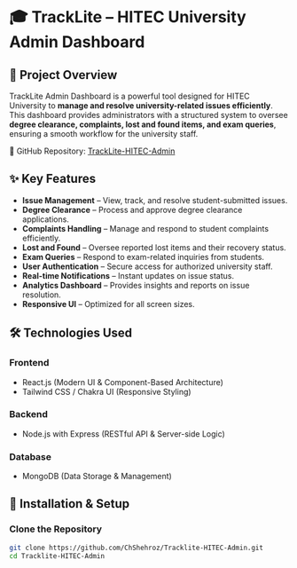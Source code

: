 # 🎓 TrackLite – HITEC University Admin Dashboard  

## 📌 Project Overview  
TrackLite Admin Dashboard is a powerful tool designed for HITEC University to **manage and resolve university-related issues efficiently**. This dashboard provides administrators with a structured system to oversee **degree clearance, complaints, lost and found items, and exam queries**, ensuring a smooth workflow for the university staff.  

🔗 GitHub Repository: [TrackLite-HITEC-Admin](https://github.com/ChShehroz/Tracklite-HITEC-Admin/)  

## ✨ Key Features  

- **Issue Management** – View, track, and resolve student-submitted issues.  
- **Degree Clearance** – Process and approve degree clearance applications.  
- **Complaints Handling** – Manage and respond to student complaints efficiently.  
- **Lost and Found** – Oversee reported lost items and their recovery status.  
- **Exam Queries** – Respond to exam-related inquiries from students.  
- **User Authentication** – Secure access for authorized university staff.  
- **Real-time Notifications** – Instant updates on issue status.  
- **Analytics Dashboard** – Provides insights and reports on issue resolution.  
- **Responsive UI** – Optimized for all screen sizes.  

## 🛠️ Technologies Used  

### Frontend  
- React.js (Modern UI & Component-Based Architecture)  
- Tailwind CSS / Chakra UI (Responsive Styling)  

### Backend  
- Node.js with Express (RESTful API & Server-side Logic)  

### Database  
- MongoDB (Data Storage & Management)  

## 🚀 Installation & Setup  

### Clone the Repository  
```bash
git clone https://github.com/ChShehroz/Tracklite-HITEC-Admin.git  
cd Tracklite-HITEC-Admin  
